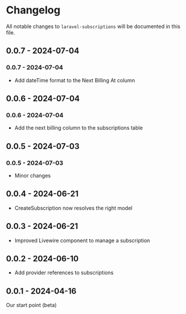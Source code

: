 # Changelog

All notable changes to `laravel-subscriptions` will be documented in this file.

## 0.0.7 - 2024-07-04

### 0.0.7 - 2024-07-04

- Add dateTime format to the Next Billing At column

## 0.0.6 - 2024-07-04

### 0.0.6 - 2024-07-04

- Add the next billing column to the subscriptions table

## 0.0.5 - 2024-07-03

### 0.0.5 - 2024-07-03

- Minor changes

## 0.0.4 - 2024-06-21

- CreateSubscription now resolves the right model

## 0.0.3 - 2024-06-21

- Improved Livewire component to manage a subscription

## 0.0.2 - 2024-06-10

- Add provider references to subscriptions

## 0.0.1 - 2024-04-16

Our start point (beta)
